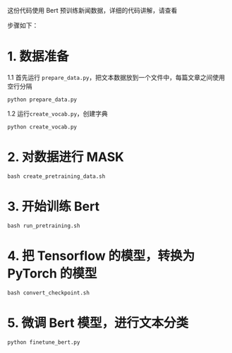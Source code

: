 这份代码使用 Bert 预训练新闻数据，详细的代码讲解，请查看[]()


步骤如下：


# 1. 数据准备

1.1 首先运行 `prepare_data.py`，把文本数据放到一个文件中，每篇文章之间使用空行分隔
```
python prepare_data.py
```

1.2 运行`create_vocab.py`，创建字典
```
python create_vocab.py
```

# 2. 对数据进行 MASK
```
bash create_pretraining_data.sh
```

# 3. 开始训练 Bert
```
bash run_pretraining.sh
```

# 4. 把 Tensorflow 的模型，转换为 PyTorch 的模型
```
bash convert_checkpoint.sh
```

# 5. 微调 Bert 模型，进行文本分类
```
python finetune_bert.py
```

